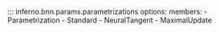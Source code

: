 ::: inferno.bnn.params.parametrizations
    options:
        members:
        - Parametrization
        - Standard
        - NeuralTangent
        - MaximalUpdate